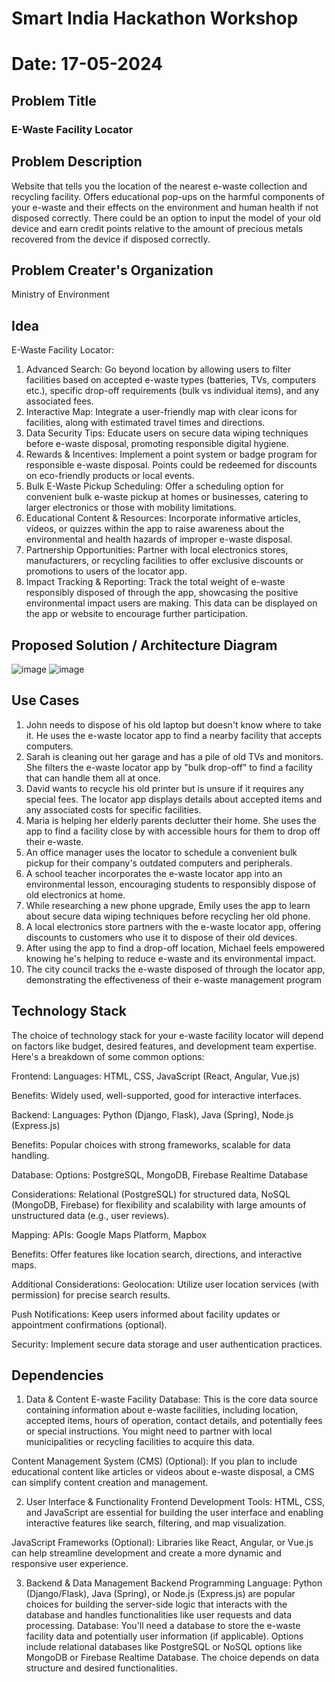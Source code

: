 # Smart India Hackathon Workshop
# Date: 17-05-2024    
## Problem Title
### E-Waste Facility Locator
## Problem Description
Website that tells you the location of the nearest e-waste collection and recycling facility. Offers educational pop-ups on the harmful components of your e-waste and their effects on the environment and human health if not disposed correctly. There could be an option to input the model of your old device and earn credit points relative to the amount of precious metals recovered from the device if disposed correctly.
## Problem Creater's Organization
Ministry of Environment

## Idea

E-Waste Facility Locator:
1. Advanced Search:
Go beyond location by allowing users to filter facilities based on accepted e-waste types (batteries, TVs, computers etc.), specific drop-off requirements (bulk vs individual items), and any associated fees.
2. Interactive Map:
Integrate a user-friendly map with clear icons for facilities, along with estimated travel times and directions.
3. Data Security Tips:
Educate users on secure data wiping techniques before e-waste disposal, promoting responsible digital hygiene.
4. Rewards & Incentives:
Implement a point system or badge program for responsible e-waste disposal. Points could be redeemed for discounts on eco-friendly products or local events.
5. Bulk E-Waste Pickup Scheduling:
Offer a scheduling option for convenient bulk e-waste pickup at homes or businesses, catering to larger electronics or those with mobility limitations.
6. Educational Content & Resources:
Incorporate informative articles, videos, or quizzes within the app to raise awareness about the environmental and health hazards of improper e-waste disposal.
7. Partnership Opportunities:
Partner with local electronics stores, manufacturers, or recycling facilities to offer exclusive discounts or promotions to users of the locator app.
8. Impact Tracking & Reporting:
Track the total weight of e-waste responsibly disposed of through the app, showcasing the positive environmental impact users are making. This data can be displayed on the app or website to encourage further participation.

## Proposed Solution / Architecture Diagram
![image](https://github.com/mounika2005/SIHPS/assets/145633112/2953c227-91b6-4d31-ac3e-1f684462da96)
![image](https://github.com/mounika2005/SIHPS/assets/145633112/762e43db-0d01-4f38-999b-264605cd7e9c)


## Use Cases

1. John needs to dispose of his old laptop but doesn't know where to take it. He uses the e-waste locator app to find a nearby facility that accepts computers.
2. Sarah is cleaning out her garage and has a pile of old TVs and monitors. She filters the e-waste locator app by "bulk drop-off" to find a facility that can handle them all at once.
3. David wants to recycle his old printer but is unsure if it requires any special fees. The locator app displays details about accepted items and any associated costs for specific facilities.
4. Maria is helping her elderly parents declutter their home. She uses the app to find a facility close by with accessible hours for them to drop off their e-waste.
5. An office manager uses the locator to schedule a convenient bulk pickup for their company's outdated computers and peripherals.
6. A school teacher incorporates the e-waste locator app into an environmental lesson, encouraging students to responsibly dispose of old electronics at home.
7. While researching a new phone upgrade, Emily uses the app to learn about secure data wiping techniques before recycling her old phone.
8. A local electronics store partners with the e-waste locator app, offering discounts to customers who use it to dispose of their old devices.
9. After using the app to find a drop-off location, Michael feels empowered knowing he's helping to reduce e-waste and its environmental impact.
10. The city council tracks the e-waste disposed of through the locator app, demonstrating the effectiveness of their e-waste management program

## Technology Stack

The choice of technology stack for your e-waste facility locator will depend on factors like budget, desired features, and development team expertise. Here's a breakdown of some common options:

Frontend:
Languages:
HTML, CSS, JavaScript (React, Angular, Vue.js)

Benefits:
Widely used, well-supported, good for interactive interfaces.

Backend:
Languages:
Python (Django, Flask), Java (Spring), Node.js (Express.js)

Benefits:
Popular choices with strong frameworks, scalable for data handling.

Database:
Options:
PostgreSQL, MongoDB, Firebase Realtime Database

Considerations:
Relational (PostgreSQL) for structured data, NoSQL (MongoDB, Firebase) for flexibility and scalability with large amounts of unstructured data (e.g., user reviews).

Mapping:
APIs:
Google Maps Platform, Mapbox

Benefits:
Offer features like location search, directions, and interactive maps.

Additional Considerations:
Geolocation:
Utilize user location services (with permission) for precise search results.

Push Notifications:
Keep users informed about facility updates or appointment confirmations (optional).

Security:
Implement secure data storage and user authentication practices.

## Dependencies

1. Data & Content
E-waste Facility Database: This is the core data source containing information about e-waste facilities, including location, accepted items, hours of operation, contact details, and potentially fees or special instructions. You might need to partner with local municipalities or recycling facilities to acquire this data.

Content Management System (CMS) (Optional): If you plan to include educational content like articles or videos about e-waste disposal, a CMS can simplify content creation and management.

2. User Interface & Functionality
Frontend Development Tools: HTML, CSS, and JavaScript are essential for building the user interface and enabling interactive features like search, filtering, and map visualization.

JavaScript Frameworks (Optional): Libraries like React, Angular, or Vue.js can help streamline development and create a more dynamic and responsive user experience.

3. Backend & Data Management
Backend Programming Language: Python (Django/Flask), Java (Spring), or Node.js (Express.js) are popular choices for building the server-side logic that interacts with the database and handles functionalities like user requests and data processing. Database: You'll need a database to store the e-waste facility data and potentially user information (if applicable). Options include relational databases like PostgreSQL or NoSQL options like MongoDB or Firebase Realtime Database. The choice depends on data structure and desired functionalities.
